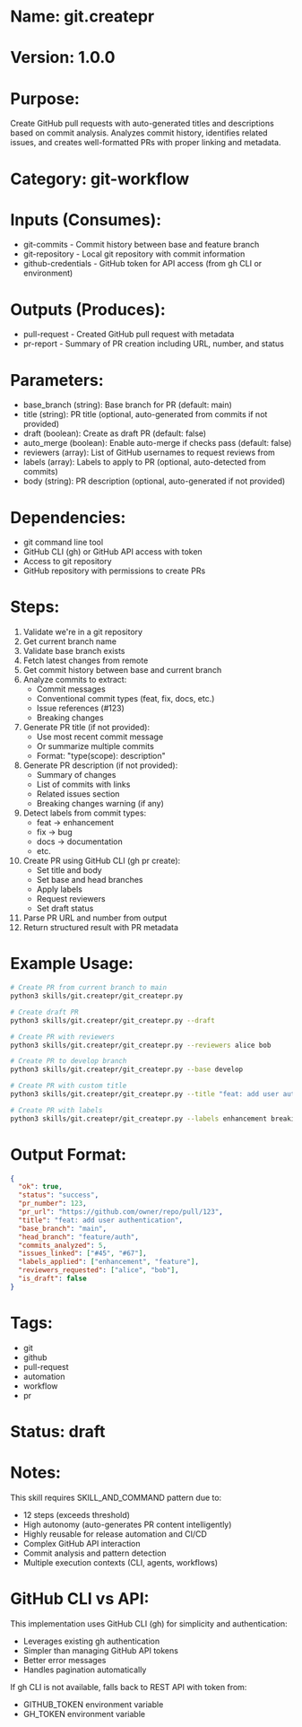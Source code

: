 # Name: git.createpr

# Version: 1.0.0

# Purpose:
Create GitHub pull requests with auto-generated titles and descriptions based on commit analysis. Analyzes commit history, identifies related issues, and creates well-formatted PRs with proper linking and metadata.

# Category: git-workflow

# Inputs (Consumes):
- git-commits - Commit history between base and feature branch
- git-repository - Local git repository with commit information
- github-credentials - GitHub token for API access (from gh CLI or environment)

# Outputs (Produces):
- pull-request - Created GitHub pull request with metadata
- pr-report - Summary of PR creation including URL, number, and status

# Parameters:
- base_branch (string): Base branch for PR (default: main)
- title (string): PR title (optional, auto-generated from commits if not provided)
- draft (boolean): Create as draft PR (default: false)
- auto_merge (boolean): Enable auto-merge if checks pass (default: false)
- reviewers (array): List of GitHub usernames to request reviews from
- labels (array): Labels to apply to PR (optional, auto-detected from commits)
- body (string): PR description (optional, auto-generated if not provided)

# Dependencies:
- git command line tool
- GitHub CLI (gh) or GitHub API access with token
- Access to git repository
- GitHub repository with permissions to create PRs

# Steps:
1. Validate we're in a git repository
2. Get current branch name
3. Validate base branch exists
4. Fetch latest changes from remote
5. Get commit history between base and current branch
6. Analyze commits to extract:
   - Commit messages
   - Conventional commit types (feat, fix, docs, etc.)
   - Issue references (#123)
   - Breaking changes
7. Generate PR title (if not provided):
   - Use most recent commit message
   - Or summarize multiple commits
   - Format: "type(scope): description"
8. Generate PR description (if not provided):
   - Summary of changes
   - List of commits with links
   - Related issues section
   - Breaking changes warning (if any)
9. Detect labels from commit types:
   - feat → enhancement
   - fix → bug
   - docs → documentation
   - etc.
10. Create PR using GitHub CLI (gh pr create):
    - Set title and body
    - Set base and head branches
    - Apply labels
    - Request reviewers
    - Set draft status
11. Parse PR URL and number from output
12. Return structured result with PR metadata

# Example Usage:
```bash
# Create PR from current branch to main
python3 skills/git.createpr/git_createpr.py

# Create draft PR
python3 skills/git.createpr/git_createpr.py --draft

# Create PR with reviewers
python3 skills/git.createpr/git_createpr.py --reviewers alice bob

# Create PR to develop branch
python3 skills/git.createpr/git_createpr.py --base develop

# Create PR with custom title
python3 skills/git.createpr/git_createpr.py --title "feat: add user authentication"

# Create PR with labels
python3 skills/git.createpr/git_createpr.py --labels enhancement breaking-change
```

# Output Format:
```json
{
  "ok": true,
  "status": "success",
  "pr_number": 123,
  "pr_url": "https://github.com/owner/repo/pull/123",
  "title": "feat: add user authentication",
  "base_branch": "main",
  "head_branch": "feature/auth",
  "commits_analyzed": 5,
  "issues_linked": ["#45", "#67"],
  "labels_applied": ["enhancement", "feature"],
  "reviewers_requested": ["alice", "bob"],
  "is_draft": false
}
```

# Tags:
- git
- github
- pull-request
- automation
- workflow
- pr

# Status: draft

# Notes:
This skill requires SKILL_AND_COMMAND pattern due to:
- 12 steps (exceeds threshold)
- High autonomy (auto-generates PR content intelligently)
- Highly reusable for release automation and CI/CD
- Complex GitHub API interaction
- Commit analysis and pattern detection
- Multiple execution contexts (CLI, agents, workflows)

# GitHub CLI vs API:
This implementation uses GitHub CLI (gh) for simplicity and authentication:
- Leverages existing gh authentication
- Simpler than managing GitHub API tokens
- Better error messages
- Handles pagination automatically

If gh CLI is not available, falls back to REST API with token from:
- GITHUB_TOKEN environment variable
- GH_TOKEN environment variable
